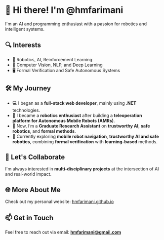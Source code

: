 # 👋 Hi there! I'm @hmfarimani

I'm an AI and programming enthusiast with a passion for robotics and intelligent systems.

## 🔍 Interests
- 🤖 Robotics, AI, Reinforcement Learning  
- 🎯 Computer Vision, NLP, and Deep Learning  
- 🖥️ Formal Verification and Safe Autonomous Systems

## 🛠️ My Journey
- 💻 I began as a **full-stack web developer**, mainly using **.NET** technologies.  
- 🚙 I became a **robotics enthusiast** after building a **teleoperation platform for Autonomous Mobile Robots (AMRs)**.  
- 🔬 Now, I’m a **Graduate Research Assistant** on **trustworthy AI**, **safe robotics**, and **formal methods**.  
- 🌱 Currently exploring **mobile robot navigation**, **trustworthy AI and safe robotics**, combining **formal verification** with **learning-based** methods.

## 🤝 Let's Collaborate
I'm always interested in **multi-disciplinary projects** at the intersection of AI and real-world impact.

## 🌐 More About Me
Check out my personal website: [hmfarimani.github.io](https://hmfarimani.github.io)

## 📫 Get in Touch
Feel free to reach out via email: **hmfarimani@gmail.com**
<!---
hmfarimani/hmfarimani is a ✨ special ✨ repository because its `README.md` (this file) appears on your GitHub profile.
You can click the Preview link to take a look at your changes.
--->
